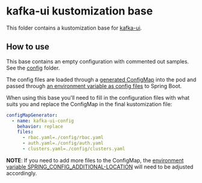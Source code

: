 # kafka-ui kustomization base

This folder contains a kustomization base for [kafka-ui](https://github.com/provectus/kafka-ui).

## How to use
This base contains an empty configuration with commented out samples. See the [config](config) folder.

The config files are loaded through a [generated ConfigMap](https://github.com/utilitywarehouse/kafka-manifests/blob/75d31cd84633ffb36c7c7618dc725110b0d4c82c/kafka-ui/kustomization.yaml#L7-L12) into the pod and passed through
[an environment variable as config files](https://github.com/utilitywarehouse/kafka-manifests/blob/75d31cd84633ffb36c7c7618dc725110b0d4c82c/kafka-ui/app.yaml#L41-L45) to Spring Boot.

When using this base you'll need to fill in the configuration files with what suits you and replace the ConfigMap in the final kustomization file: 
```yaml
configMapGenerator:
  - name: kafka-ui-config
    behavior: replace
    files:
      - rbac.yaml=./config/rbac.yaml
      - auth.yaml=./config/auth.yaml
      - clusters.yaml=./config/clusters.yaml
```

**NOTE**: If you need to add more files to the ConfigMap, the [environment variable SPRING_CONFIG_ADDITIONAL-LOCATION](https://github.com/utilitywarehouse/kafka-manifests/blob/75d31cd84633ffb36c7c7618dc725110b0d4c82c/kafka-ui/app.yaml#L41-L45) will need to be adjusted accordingly. 
